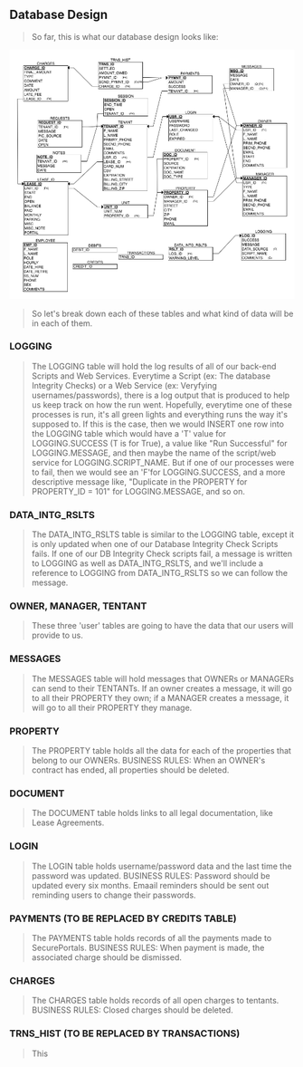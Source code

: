 ## Database Design

> So far, this is what our database design looks like:

![Image](https://github.com/SecurePortals/SecPort-Setup/blob/master/Documentation/ERD5.2.png)

> So let's break down each of these tables and what kind of data will be in each of them. 

### LOGGING

> The LOGGING table will hold the log results of all of our back-end Scripts and Web Services. Everytime a Script (ex: The database Integrity Checks) or a Web Service (ex: Veryfying usernames/passwords), there is a log output that is produced to help us keep track on how the run went. Hopefully, everytime one of these processes is run, it's all green lights and everything runs the way it's supposed to. If this is the case, then we would INSERT one row into the LOGGING table which would have a 'T' value for LOGGING.SUCCESS (T is for True), a value like "Run Successful" for LOGGING.MESSAGE, and then maybe the name of the script/web service for LOGGING.SCRIPT_NAME. But if one of our processes were to fail, then we would see an 'F'for LOGGING.SUCCESS, and a more descriptive message like, "Duplicate in the PROPERTY for PROPERTY_ID = 101" for LOGGING.MESSAGE, and so on. 

### DATA_INTG_RSLTS

> The DATA_INTG_RSLTS table is similar to the LOGGING table, except it is only updated when one of our Database Integrity Check Scripts fails. If one of our DB Integrity Check scripts fail, a message is written to LOGGING as well as DATA_INTG_RSLTS, and we'll include a reference to LOGGING from DATA_INTG_RSLTS so we can follow the message. 

### OWNER, MANAGER, TENTANT

> These three 'user' tables are going to have the data that our users will provide to us. 

### MESSAGES

> The MESSAGES table will hold messages that OWNERs or MANAGERs can send to their TENTANTs. If an owner creates a message, it will go to all their PROPERTY they own; if a MANAGER creates a message, it will go to all their PROPERTY they manage.

### PROPERTY

> The PROPERTY table holds all the data for each of the properties that belong to our OWNERs. BUSINESS RULES: When an OWNER's contract has ended, all properties should be deleted. 

### DOCUMENT

> The DOCUMENT table holds links to all legal documentation, like Lease Agreements. 

### LOGIN

> The LOGIN table holds username/password data and the last time the password was updated. BUSINESS RULES: Password should be updated every six months. Emaail reminders should be sent out reminding users to change their passwords.

### PAYMENTS (TO BE REPLACED BY CREDITS TABLE)

> The PAYMENTS table holds records of all the payments made to SecurePortals. BUSINESS RULES: When payment is made, the associated charge should be dismissed.

### CHARGES

> The CHARGES table holds records of all open charges to tentants. BUSINESS RULES: Closed charges should be deleted.

### TRNS_HIST (TO BE REPLACED BY TRANSACTIONS)

> This 
